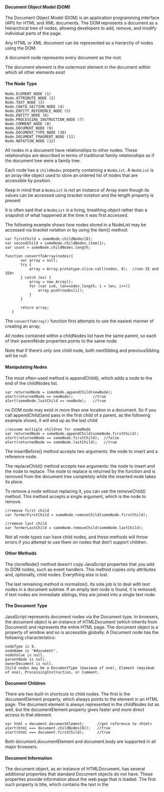 #### Document Object Model (DOM)

The Document Object Model (DOM) is an application programming interface (API) for HTML and XML documents. The DOM represents a document as a hierarchical tree of nodes, allowing developers to add, remove, and modify individual parts of the page.

Any HTML or XML document can be represented as a hierarchy of nodes using the DOM.

A document node represents every document as the root. 

The document element is the outermost element in the document within which all other elements exist

#### The Node Type

	Node.ELEMENT_NODE (1)
	Node.ATTRIBUTE_NODE (2)
	Node.TEXT_NODE (3)
	Node.CDATA_SECTION_NODE (4)
	Node.ENTITY_REFERENCE_NODE (5)
	Node.ENTITY_NODE (6)
	Node.PROCESSING_INSTRUCTION_NODE (7)
	Node.COMMENT_NODE (8)
	Node.DOCUMENT_NODE (9)
	Node.DOCUMENT_TYPE_NODE (10)
	Node.DOCUMENT_FRAGMENT_NODE (11)
	Node.NOTATION_NODE (12)

All nodes in a document have relationships to other nodes. These relationships are described in terms of traditional family relationships as if the document tree were a family tree.

Each node has a `childNodes` property containing a `NodeList`. A `NodeList` is an array-like object used to store an ordered list of nodes that are accessible by position.

Keep in mind that a `NodeList` is *not* an instance of Array even though its values can be accessed using bracket notation and the length property is present

It is often said that a `NodeList` is a living, breathing object rather than a snapshot of what happened at the time it was first accessed.

The following example shows how nodes stored in a NodeList may be accessed via bracket notation or by using the item() method:

    var firstChild = someNode.childNodes[0];
    var secondChild = someNode.childNodes.item(1);
    var count = someNode.childNodes.length;

    function convertToArray(nodes){
           var array = null;
           try {
               array = Array.prototype.slice.call(nodes, 0);  //non-IE and IE9+
           } catch (ex) {
               array = new Array();
               for (var i=0, len=nodes.length; i < len; i++){
                   array.push(nodes[i]);
               }
           }

           return array;
       }

The `convertToArray()` function first attempts to use the easiest manner of creating an array.

All nodes contained within a childNodes list have the same parent, so each of their parentNode properties points to the same node.

Note that if there’s only one child node, both nextSibling and previousSibling will be null.

#### Manipulating Nodes

The most often-used method is appendChild(), which adds a node to the end of the childNodes list.

	var returnedNode = someNode.appendChild(newNode);
	alert(returnedNode == newNode);         //true
	alert(someNode.lastChild == newNode);   //true

no DOM node may exist in more than one location in a document. So if you call appendChild()and pass in the first child of a parent, as the following example shows, it will end up as the last child:

	//assume multiple children for someNode
	var returnedNode = someNode.appendChild(someNode.firstChild);
	alert(returnedNode == someNode.firstChild);  //false
	alert(returnedNode == someNode.lastChild);   //true

The insertBefore() method accepts two arguments: the node to insert and a reference node.

The replaceChild() method accepts two arguments: the node to insert and the node to replace. The node to replace is returned by the function and is removed from the document tree completely while the inserted node takes its place.

To remove a node without replacing it, you can use the removeChild() method. This method accepts a single argument, which is the node to remove. 

	//remove first child
	var formerFirstChild = someNode.removeChild(someNode.firstChild);
	                   
	//remove last child
	var formerLastChild = someNode.removeChild(someNode.lastChild);

Not all node types can have child nodes, and these methods will throw errors if you attempt to use them on nodes that don’t support children.

#### Other Methods

The cloneNode() method doesn’t copy JavaScript properties that you add to DOM nodes, such as event handlers. This method copies only attributes and, optionally, child nodes. Everything else is lost.

The last remaining method is normalize(). Its sole job is to deal with text nodes in a document subtree. If an empty text node is found, it is removed; if text nodes are immediate siblings, they are joined into a single text node.

#### The Document Type

JavaScript represents document nodes via the Document type. In browsers, the document object is an instance of HTMLDocument (which inherits from Document) and represents the entire HTML page. The document object is a property of window and so is accessible globally. A Document node has the following characteristics:

	nodeType is 9.
	nodeName is "#document".
	nodeValue is null.
	parentNode is null.
	ownerDocument is null.
	Child nodes may be a DocumentType (maximum of one), Element (maximum of one), ProcessingInstruction, or Comment.

#### Document Children

There are two built-in shortcuts to child nodes. The first is the documentElement property, which always points to the <html> element in an HTML page. The document element is always represented in the childNodes list as well, but the documentElement property gives faster and more direct access to that element. 

	var html = document.documentElement;      //get reference to <html>
	alert(html === document.childNodes[0]);   //true
	alert(html === document.firstChild);      //true

Both document.documentElement and document.body are supported in all major browsers.

#### Document Information

The document object, as an instance of HTMLDocument, has several additional properties that standard Document objects do not have. These properties provide information about the web page that is loaded. The first such property is title, which contains the text in the <title> element and is displayed in the title bar or tab of the browser window. This property can be used to retrieve the current page title and to change the page title such that the changes are reflected in the

The next three properties are all related to the request for the web page: URL, domain, and referrer. The URL property contains the complete URL of the page (the URL in the address bar), the domain property contains just the domain name of the page, and the referrer property gives the URL of the page that linked to this page.

#### Locating Elements

Perhaps the most common DOM activity is to retrieve references to a specific element or sets of elements to perform certain operations. This capability is provided via a number of methods on the document object. The Document type provides two methods to this end: getElementById() and getElementsByTagName().

The getElementById() method accepts a single argument — the ID of an element to retrieve — and returns the element if found, or null if an element with that ID doesn’t exist. The ID must be an exact match, including character case, to the id attribute of an element on the page.

The getElementsByTagName() method is another commonly used method for retrieving element references. It accepts a single argument — the tag name of the elements to retrieve — and returns a NodeList containing zero or more elements. In HTML documents, this method returns an HTMLCollection object, which is very similar to a NodeList in that it is considered a “live” collection. For example, the following code retrieves all <img> elements in the page and returns an HTMLCollection:

	var images = document.getElementsByTagName("img");

The HTMLCollection object has an additional method, namedItem(), that lets you reference an item in the collection via its name attribute. For example, suppose you had the following <img> element in a page:

	<img src="myimage.gif" name="myImage">

A reference to this <img> element can be retrieved from the images variable like this:

	var myImage = images.namedItem("myImage");

You can also access named items by using bracket notation, as shown in the following example:

	var myImage = images["myImage"];


#### Document Writing

One of the older capabilities of the document object is the ability to write to the output stream of a web page. This capability comes in the form of four methods: write(), writeln(), open(), and close(). The write() and writeln() methods each accept a string argument to write to the output stream. write() simply adds the text as is, whereas writeln() appends a new-line character (\n) to the end of the string. 

The open() and close() methods are used to open and close the web page output stream, respectively. Neither method is required to be used when write() or writeln() is used during the course of page loading.

#### The Element Type

The Element type represents an XML or HTML element, providing access to information such as its tag name, children, and attributes. An Element node has the following characteristics:

	nodeType is 1.
	nodeName is the element’s tag name.
	nodeValue is null.
	parentNode may be a Document or Element.
	Child nodes may be Element, Text, Comment, ProcessingInstruction, CDATASection, or EntityReference.


	var div = document.getElementById("myDiv");
	alert(div.tagName);    //"DIV"
	alert(div.tagName == div.nodeName);   //true

#### HTML Elements

All HTML elements are represented by the HTMLElement type, either directly or through subtyping. The HTMLElement inherits directly from Element and adds several properties. Each property represents one of the following standard attributes that are available on every HTML element:

- id — A unique identifier for the element in the document.
- title — Additional information about the element, typically represented as a tooltip.
- lang — The language code for the contents of the element (rarely used).
- dir — The direction of the language, "ltr" (left-to-right) or "rtl" (right-to-left); also rarely used.
- className — The equivalent of the class attribute, which is used to specify CSS classes on an element. 	

	<div id="myDiv" class="bd" title="Body text" lang="en" dir="ltr"></div>

All of the information specified by this element may be retrieved using the following JavaScript code:

	var div = document.getElementById("myDiv");
	alert(div.id);         //"myDiv"
	alert(div.className);  //"bd"
	alert(div.title);      //"Body text"
	alert(div.lang);       //"en"
	alert(div.dir);        //"ltr"

Assigning new values to properties:

	div.id = "someOtherId";
	div.className = "ft";
	div.title = "Some other text";
	div.lang = "fr";
	div.dir ="rtl";	

Not all of the properties effect changes on the page when overwritten. Changes to id or lang will be transparent to the user (assuming no CSS styles are based on these values), whereas changes to title will be apparent only when the mouse is moved over the element.	

####  Getting Attributes

The three primary DOM methods for working with attributes are getAttribute(), setAttribute(), and removeAttribute(). 

	var div = document.getElementById("myDiv");
	alert(div.getAttribute("id"));         //"myDiv"
	alert(div.getAttribute("class"));      //"bd"
	alert(div.getAttribute("title"));      //"Body text"
	alert(div.getAttribute("lang"));       //"en"
	alert(div.getAttribute("dir"));        //"ltr"

The getAttribute() method can also retrieve the value of custom attributes that aren’t part of the formal HTML language. 

Note that attribute names are case-insensitive, so "ID" and "id" are considered the same attribute. Also note that, according to HTML5, custom attributes should be prepended with data- in order to validate.

### Setting Attributes

setAttribute() accepts two arguments: the name of the attribute to set and the value to set it to. If the attribute already exists, setAttribute() replaces its value with the one specified; if the attribute doesn’t exist, setAttribute() creates it and sets its value. 

	div.setAttribute("id", "someOtherId");
	div.setAttribute("class", "ft");
	div.setAttribute("title", "Some other text");
	div.setAttribute("lang","fr");
	div.setAttribute("dir", "rtl");

### Removing Attributes

removeAttribute(), which removes the attribute from the element altogether. This does more than just clear the attribute’s value; it completely removes the attribute from the element

### The attributes Property

The Element type is the only DOM node type that uses the attributes property. The attributes property contains a NamedNodeMap, which is a “live” collection similar to a NodeList. Every attribute on an element is represented by an Attr node, each of which is stored in the NamedNodeMap object. A NamedNodeMap object has the following methods:

- getNamedItem(name) — Returns the node whose nodeName property is equal to name.

- removeNamedItem(name) — Removes the node whose nodeName property is equal to name from the list.

- setNamedItem(node) — Adds the node to the list, indexing it by its 
nodeName property.

- item(pos) — Returns the node in the numerical position pos.

To retrieve id attribute of an element:

	var id = element.attributes.getNamedItem("id").nodeValue;

Shorthand code:

	var id = element.attributes["id"].nodeValue;

It’s possible to use this notation to set attribute values as well, retrieving the attribute node and then setting the nodeValue to a new value, as this example shows:

	element.attributes["id"].nodeValue = "someOtherId";	

The removeNamedItem() method functions the same as the removeAttribute() method on the element — it simply removes the attribute with the given name. The following example shows how the sole difference is that removeNamedItem() returns the Attr node that represented the attribute:

	var oldAttr = element.attributes.removeNamedItem("id");

The setNamedItem() is a rarely used method that allows you to add a new attribute to the element by passing in an attribute node, as shown in this example:

	element.attributes.setNamedItem(newAttr);

Generally speaking, because of their simplicity, the getAttribute(), removeAttribute(), and setAttribute() methods are preferred to using any of the preceding attributes methods.

The one area where the attributes property is useful is to iterate over the attributes on an element. This is done most often when serializing a DOM structure into an XML or HTML string. 

### Creating Elements

New elements can be created by using the document.createElement() method. This method accepts a single argument, which is the tag name of the element to create.

	var div = document.createElement("div");

	div.id = "myNewDiv";
	div.className = "box";

The element can be added to the document tree using appendChild(), insertBefore(), or replaceChild(). The following code adds the newly created element to the document’s <body> element:

	document.body.appendChild(div);

Once the element has been added to the document tree, the browser renders it immediately. Any changes to the element after this point are immediately reflected by the browser.

### Element Children

Elements may have any number of children and descendants since elements may be children of elements. The childNodes property contains all of the immediate children of the element, which may be other elements, text nodes, comments, or processing instructions. 

	var ul = document.getElementById("myList");
	var items = ul.getElementsByTagName("li");

### The Text Type

Text nodes are represented by the Text type and contain plain text that is interpreted literally and may contain escaped HTML characters but no HTML code. A Text node has the following characteristics:

	nodeType is 3.
	nodeName is "#text".
	nodeValue is text contained in the node.
	parentNode is an Element.
	Child nodes are not supported.

The following methods allow for manipulation of the text in the node:

- appendData(text) — Appends text to the end of the node.

- deleteData(offset, count) — Deletes count number of characters starting at position offset.

- insertData(offset, text) — Inserts text at position offset.

- replaceData(offset, count, text) — Replaces the text starting at offset through offset + count with text.

- splitText(offset) — Splits the text node into two text nodes separated at position offset.

- substringData(offset, count) — Extracts a string from the text beginning at position offset and continuing until offset + count.

	<div>Hello World!</div>

	var textNode = div.firstChild;  //or div.childNodes[0]

Change value:

	div.firstChild.nodeValue = "Some other message";

As long as the node is currently in the document tree, the changes to the text node will be reflected immediately.

### Creating Text Nodes

New text nodes can be created using the document.createTextNode() method, which accepts a single argument 

	var textNode = document.createTextNode("<strong>Hello</strong> world!");

When a text node is added as a sibling of another text node, the text in those nodes is displayed without any space between them.

### Normalizing Text Nodes

Sibling text nodes can be confusing in DOM documents since there is no simple text string that can’t be represented in a single text node. Still, it is not uncommon to come across sibling text nodes in DOM documents, so there is a method to join sibling text nodes together. This method is called normalize()


When normalize() is called on a parent of two or more text nodes, those nodes are merged into one text node whose nodeValue is equal to the concatenation of the nodeValue properties of each text node. Here’s an example:

	var element = document.createElement("div");
	element.className = "message";
	                   
	var textNode = document.createTextNode("Hello world!");
	element.appendChild(textNode);
	                   
	var anotherTextNode = document.createTextNode("Yippee!");
	element.appendChild(anotherTextNode);
	                   
	document.body.appendChild(element);
	                   
	alert(element.childNodes.length);  //2
	                   
	element.normalize();
	alert(element.childNodes.length);  //1
	alert(element.firstChild.nodeValue);  //"Hello world!Yippee!"


### Splitting Text Nodes

The Text type has a method that does the opposite of normalize(): the splitText() method splits a text node into two text nodes, separating the nodeValue at a given offset. 

	var element = document.createElement("div");
	element.className = "message";
	                   
	var textNode = document.createTextNode("Hello world!");
	element.appendChild(textNode);
	                   
	document.body.appendChild(element);
	                   
	var newNode = element.firstChild.splitText(5);
	alert(element.firstChild.nodeValue);  //"Hello"
	alert(newNode.nodeValue);             //" world!"
	alert(element.childNodes.length);     //2

In this example, the text node containing the text "Hello world!" is split into two text nodes at position 5. Position 5 contains the space between "Hello" and "world!", so the original text node has the string "Hello" and the new one has the text " world!" (including the space).

Splitting text nodes is used most often with DOM parsing techniques for extracting data from text nodes.


### The Comment Type

Comments are represented in the DOM by the Comment type. A Comment node has the following characteristics:

- nodeType is 8.

- nodeName is "#comment".

- nodeValue is the content of the comment.

- parentNode is a Document or Element.

- Child nodes are not supported.

- The Comment type inherits from the same base as the Text type, so it has all of the same string-manipulation methods except splitText(). 

	<div id="myDiv"><!-- A comment --></div>

the comment is a child node of the <div> element, which means it can be accessed like this:

	var div = document.getElementById("myDiv");


### The CDATASection Type	

CDATA sections are specific to XML-based documents and are represented by the CDATASection type.


### The DocumentType Type

The DocumentType type is not used very often in web browsers and is supported in only Firefox, Safari, and Opera.


### The DocumentFragment Type

Of all the node types, the DocumentFragment type is the only one that has no representation in markup. 

	var fragment = document.createDocumentFragment();
	var ul = document.getElementById("myList");
	var li = null;
	                   
	for (var i=0; i < 3; i++){
	    li = document.createElement("li");
	    li.appendChild(document.createTextNode("Item " + (i+1)));
	    fragment.appendChild(li);
	}
	                   
	ul.appendChild(fragment);    

 The contents of a document fragment can be added to a document via appendChild() or insertBefore(). When a document fragment is passed in as an argument to either of these methods, all of the document fragment’s child nodes are added in that spot; the document fragment itself is never added to the document tree. 


### The Attr Type

Element attributes are represented by the Attr type in the DOM. The Attr type constructor and prototype are accessible in all browsers, including Internet Explorer beginning with version 8. Technically, attributes are nodes that exist in an element’s attributes property.

Even though they are nodes, attributes are not considered part of the DOM document tree. Attribute nodes are rarely referenced directly, with most developers favoring the use of getAttribute(), setAttribute(), and removeAttribute().

	var attr = document.createAttribute("align");
	attr.value = "left";
	element.setAttributeNode(attr);
	                   
	alert(element.attributes["align"].value);       //"left"
	alert(element.getAttributeNode("align").value); //"left"
	alert(element.getAttribute("align"));           //"left"

Once the attribute is added, it can be accessed in any number of ways: via the attributes property, using getAttributeNode(), or using getAttribute(). Both attributes and getAttributeNode() return the actual Attr node for the attribute, whereas getAttribute() returns only the attribute value.


### WORKING WITH THE DOM

Browsers are filled with hidden gotchas and incompatibilities that make coding certain parts of the DOM more complicated than coding its other parts.

The script element is used to insert JavaScript code into the page, either using by the src attribute to include an external file or by including text inside the element itself. 

	var script = document.createElement("script");
	script.type = "text/javascript";
	script.src = "client.js";
	document.body.appendChild(script);


This process can be generalized into the following function:

	function loadScript(url){
	    var script = document.createElement("script");
	    script.type = "text/javascript";
	    script.src = url;
	    document.body.appendChild(script);
	}

This function can now be used to load external JavaScript files via the following call:

	loadScript("client.js");

A property called text exists on all script elements that can be used specifically to assign JavaScript code to, as in the following example:

	var script = document.createElement("script");
	script.type = "text/javascript";
	script.text = "function sayHi(){alert('hi');}";
	document.body.appendChild(script);

### Dynamic Styles



